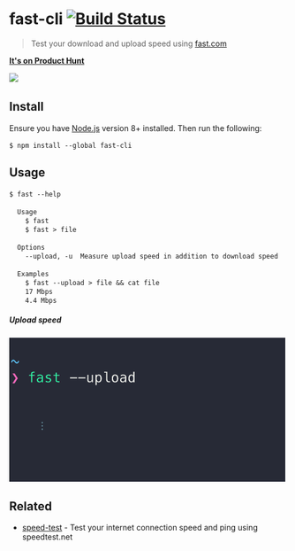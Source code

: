 # fast-cli [![Build Status](https://travis-ci.org/sindresorhus/fast-cli.svg?branch=master)](https://travis-ci.org/sindresorhus/fast-cli)

> Test your download and upload speed using [fast.com](https://fast.com)

**[It's on Product Hunt](https://www.producthunt.com/posts/fast-cli-2)**

![](screenshot.gif)


## Install

Ensure you have [Node.js](https://nodejs.org) version 8+ installed. Then run the following:

```
$ npm install --global fast-cli
```


## Usage

```
$ fast --help

  Usage
    $ fast
    $ fast > file

  Options
    --upload, -u  Measure upload speed in addition to download speed

  Examples
    $ fast --upload > file && cat file
    17 Mbps
    4.4 Mbps
```


##### Upload speed

<img src="screenshot-upload.gif" width="500" height="260">


## Related

- [speed-test](https://github.com/sindresorhus/speed-test) - Test your internet connection speed and ping using speedtest.net
